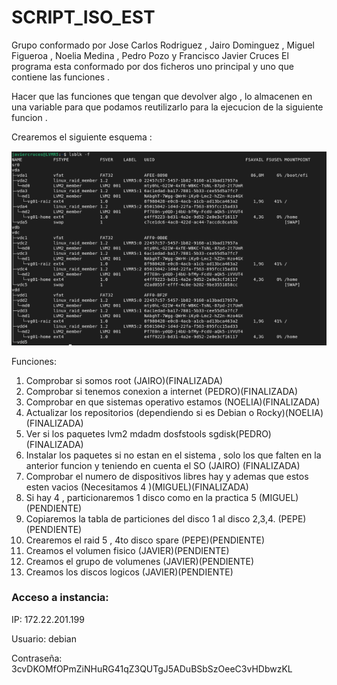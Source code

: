 # SCRIPT_ISO_EST
Grupo conformado por Jose Carlos Rodriguez , Jairo Dominguez , Miguel Figueroa , Noelia Medina , Pedro Pozo y Francisco Javier Cruces 
El programa esta conformado por dos ficheros uno principal y uno que contiene las funciones .

Hacer que las funciones que tengan que devolver algo , lo almacenen en una variable para que podamos reutilizarlo para la ejecucion de la siguiente funcion .

Crearemos el siguiente esquema :

![](./LVM_R5.png)

Funciones:
1. Comprobar si somos root (JAIRO)(FINALIZADA)
2. Comprobar si tenemos conexion a internet (PEDRO)(FINALIZADA)
3. Comprobar en que sistemas operativo estamos (NOELIA)(FINALIZADA)
4. Actualizar los repositorios (dependiendo si es Debian o Rocky)(NOELIA)(FINALIZADA)
5. Ver si los paquetes lvm2 mdadm dosfstools sgdisk(PEDRO)(FINALIZADA)
6. Instalar los paquetes si no estan en el sistema , solo los que falten en la anterior funcion y teniendo en cuenta el SO (JAIRO) (FINALIZADA)
7. Comprobar el numero de dispositivos libres hay y ademas que estos esten vacios (Necesitamos 4 )(MIGUEL)(FINALIZADA)
8. Si hay 4 , particionaremos 1 disco como en la practica 5 (MIGUEL)(PENDIENTE)
9. Copiaremos la tabla de particiones del disco 1 al disco 2,3,4. (PEPE)(PENDIENTE)
10. Crearemos el raid 5 , 4to disco spare (PEPE)(PENDIENTE)
11. Creamos el volumen fisico (JAVIER)(PENDIENTE)
12. Creamos el grupo de volumenes (JAVIER)(PENDIENTE)
13. Creamos los discos logicos (JAVIER)(PENDIENTE)


### Acceso a instancia:
IP: 172.22.201.199

Usuario: debian

Contraseña: 3cvDKOMfOPmZiNHuRG41qZ3QUTgJ5ADuBSbSzOeeC3vHDbwzKL
